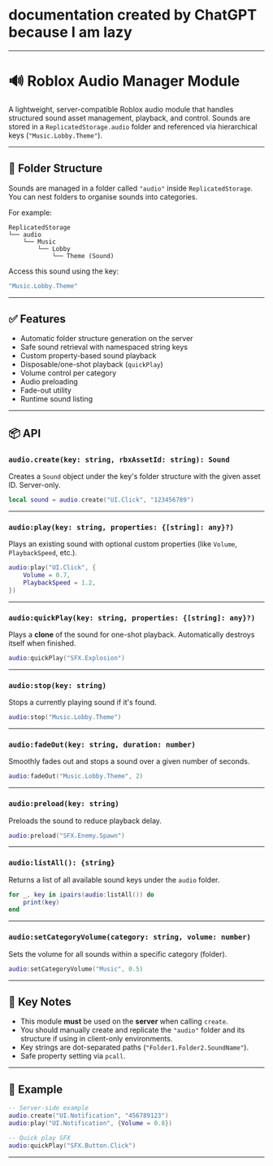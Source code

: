 # documentation created by ChatGPT because I am lazy

---

# 🔊 Roblox Audio Manager Module

A lightweight, server-compatible Roblox audio module that handles structured sound asset management, playback, and control. Sounds are stored in a `ReplicatedStorage.audio` folder and referenced via hierarchical keys (`"Music.Lobby.Theme"`).

---

## 📁 Folder Structure

Sounds are managed in a folder called `"audio"` inside `ReplicatedStorage`. You can nest folders to organise sounds into categories.

For example:

```
ReplicatedStorage
└── audio
    └── Music
        └── Lobby
            └── Theme (Sound)
```

Access this sound using the key:

```lua
"Music.Lobby.Theme"
```

---

## ✅ Features

* Automatic folder structure generation on the server
* Safe sound retrieval with namespaced string keys
* Custom property-based sound playback
* Disposable/one-shot playback (`quickPlay`)
* Volume control per category
* Audio preloading
* Fade-out utility
* Runtime sound listing

---

## 📦 API

### `audio.create(key: string, rbxAssetId: string): Sound`

Creates a `Sound` object under the key's folder structure with the given asset ID. Server-only.

```lua
local sound = audio.create("UI.Click", "123456789")
```

---

### `audio:play(key: string, properties: {[string]: any}?)`

Plays an existing sound with optional custom properties (like `Volume`, `PlaybackSpeed`, etc.).

```lua
audio:play("UI.Click", {
	Volume = 0.7,
	PlaybackSpeed = 1.2,
})
```

---

### `audio:quickPlay(key: string, properties: {[string]: any}?)`

Plays a **clone** of the sound for one-shot playback. Automatically destroys itself when finished.

```lua
audio:quickPlay("SFX.Explosion")
```

---

### `audio:stop(key: string)`

Stops a currently playing sound if it's found.

```lua
audio:stop("Music.Lobby.Theme")
```

---

### `audio:fadeOut(key: string, duration: number)`

Smoothly fades out and stops a sound over a given number of seconds.

```lua
audio:fadeOut("Music.Lobby.Theme", 2)
```

---

### `audio:preload(key: string)`

Preloads the sound to reduce playback delay.

```lua
audio:preload("SFX.Enemy.Spawn")
```

---

### `audio:listAll(): {string}`

Returns a list of all available sound keys under the `audio` folder.

```lua
for _, key in ipairs(audio:listAll()) do
	print(key)
end
```

---

### `audio:setCategoryVolume(category: string, volume: number)`

Sets the volume for all sounds within a specific category (folder).

```lua
audio:setCategoryVolume("Music", 0.5)
```

---

## 🧠 Key Notes

* This module **must** be used on the **server** when calling `create`.
* You should manually create and replicate the `"audio"` folder and its structure if using in client-only environments.
* Key strings are dot-separated paths (`"Folder1.Folder2.SoundName"`).
* Safe property setting via `pcall`.

---

## 🧪 Example

```lua
-- Server-side example
audio.create("UI.Notification", "456789123")
audio:play("UI.Notification", {Volume = 0.8})

-- Quick play SFX
audio:quickPlay("SFX.Button.Click")
```

---

